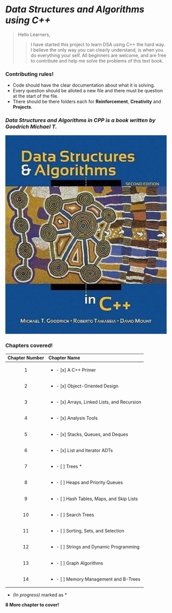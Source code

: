 # _Data Structures and Algorithms using C++_
    
> Hello Learners,
>
>> I have started this project to learn DSA using C++ the hard way.
>> I believe the only way you can clearly understand, is when you do everything your self.
>> All beginners are welcome, and are free to contribute and help me solve the problems of this text book.


### Contributing rules!
* Code should have the clear documentation about what it is solving.
* Every question should be alloted a new file and there must be question at the start of the file.
* There should be there folders each for **Reinforcement**,  **Creativity** and **Projects**.

### _Data Structures and Algorithms in CPP is a book written by Goodrich Michael T._
[![Data Structures and Algorithms in CPP](./img/book.jpeg)](https://www.amazon.in/Data-Structures-Algorithms-Michael-Goodrich/dp/0470383275)

### Chapters covered!

| **Chapter Number** | **Chapter Name** |
| :--------------:   | :------------   |
| 1 | <ul> <li> - [x] A C++ Primer </li> </ul> |
| 2 | <ul> <li> - [x] Object-Oriented Design </li> </ul>|
| 3 | <ul> <li> - [x] Arrays, Linked Lists, and Recursion </li> </ul>|
| 4 | <ul> <li> - [x] Analysis Tools </li> </ul>|
| 5 | <ul> <li> - [x] Stacks, Queues, and Deques </li> </ul>|
| 6 | <ul> <li> - [x] List and Iterator ADTs </li> </ul>|
| 7 | <ul> <li> - [ ] Trees * </li> </ul>|
| 8 | <ul> <li> - [ ] Heaps and Priority Queues </li> </ul>|
| 9 | <ul> <li> - [ ] Hash Tables, Maps, and Skip Lists </li> </ul>|
| 10 | <ul> <li> - [ ] Search Trees </li> </ul>|
| 11 | <ul> <li> - [ ] Sorting, Sets, and Selection </li> </ul>|
| 12 | <ul> <li> - [ ] Strings and Dynamic Programming </li> </ul>|
| 13 | <ul> <li> - [ ] Graph Algorithms </li> </ul>|
| 14 | <ul> <li> - [ ] Memory Management and B-Trees </li> </ul>|

* _(In progress)_ marked as *


__8 More chapter to cover!__
